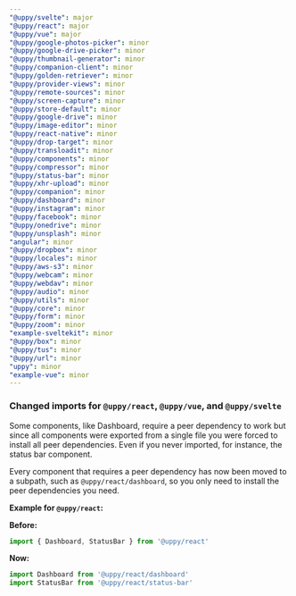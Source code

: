 ```yaml
---
"@uppy/svelte": major
"@uppy/react": major
"@uppy/vue": major
"@uppy/google-photos-picker": minor
"@uppy/google-drive-picker": minor
"@uppy/thumbnail-generator": minor
"@uppy/companion-client": minor
"@uppy/golden-retriever": minor
"@uppy/provider-views": minor
"@uppy/remote-sources": minor
"@uppy/screen-capture": minor
"@uppy/store-default": minor
"@uppy/google-drive": minor
"@uppy/image-editor": minor
"@uppy/react-native": minor
"@uppy/drop-target": minor
"@uppy/transloadit": minor
"@uppy/components": minor
"@uppy/compressor": minor
"@uppy/status-bar": minor
"@uppy/xhr-upload": minor
"@uppy/companion": minor
"@uppy/dashboard": minor
"@uppy/instagram": minor
"@uppy/facebook": minor
"@uppy/onedrive": minor
"@uppy/unsplash": minor
"angular": minor
"@uppy/dropbox": minor
"@uppy/locales": minor
"@uppy/aws-s3": minor
"@uppy/webcam": minor
"@uppy/webdav": minor
"@uppy/audio": minor
"@uppy/utils": minor
"@uppy/core": minor
"@uppy/form": minor
"@uppy/zoom": minor
"example-sveltekit": minor
"@uppy/box": minor
"@uppy/tus": minor
"@uppy/url": minor
"uppy": minor
"example-vue": minor
---
```


### Changed imports for `@uppy/react`, `@uppy/vue`, and `@uppy/svelte`

Some components, like Dashboard, require a peer dependency to work but since all components were exported from a single file you were forced to install all peer dependencies. Even if you never imported, for instance, the status bar component.

Every component that requires a peer dependency has now been moved to a subpath, such as `@uppy/react/dashboard`, so you only need to install the peer dependencies you need.

**Example for `@uppy/react`:**

**Before:**
```javascript
import { Dashboard, StatusBar } from '@uppy/react'
```

**Now:**
```javascript
import Dashboard from '@uppy/react/dashboard'
import StatusBar from '@uppy/react/status-bar'
```

